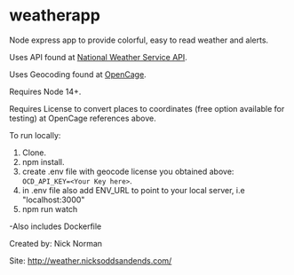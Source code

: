 # weatherapp

Node express app to provide colorful, easy to read weather and alerts. 

Uses API found at [National Weather Service API](https://www.weather.gov/documentation/). 

Uses Geocoding found at [OpenCage](https://opencagedata.com/). 

Requires Node 14+. 

Requires License to convert places to coordinates (free option available for testing) at OpenCage references above. 


To run locally:  


1. Clone. 
2. npm install. 
3. create .env file with geocode license you obtained above:  
`OCD_API_KEY=<Your Key here>`. 
4. in .env file also add ENV_URL to point to your local server, i.e "localhost:3000"
5. npm run watch

-Also includes Dockerfile

Created by: Nick Norman

Site: http://weather.nicksoddsandends.com/




